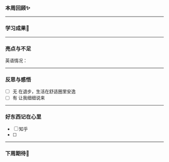 ### 本周回顾✨


---

### 学习成果🎊


---
### 亮点与不足
英语情况：   


---
### 反思与感悟
- [ ] 无
在退步，生活在舒适圈里安逸
- [ ] 有
让我细细说来

---
### 好东西记在心里
- [ ] 知乎
- [ ] 




---

### 下周期待🦊

